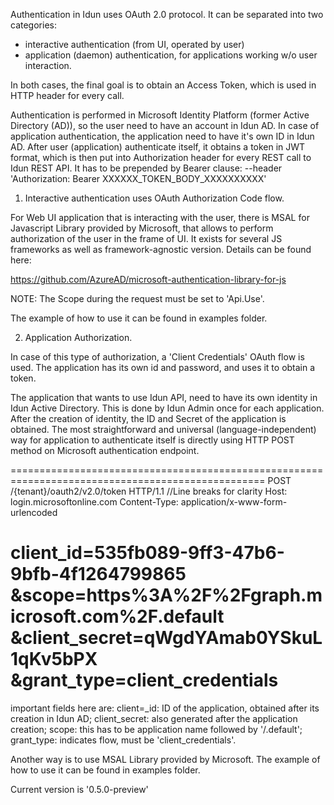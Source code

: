 Authentication in Idun uses OAuth 2.0 protocol.
It can be separated into two categories:
- interactive authentication (from UI, operated by user)
- application (daemon) authentication, for applications working w/o user interaction.

In both cases, the final goal is to obtain an Access Token, which is used in HTTP header for every call. 

Authentication is performed in Microsoft Identity Platform (former Active Directory (AD)), so the user need to have an account in Idun AD.
In case of application authentication, the application need to have it's own ID in Idun AD. 
After user (application) authenticate itself, it obtains a token in JWT format, which is then put into Authorization header
for every REST call to Idun REST API. It has to be prepended by Bearer clause:
--header 'Authorization: Bearer XXXXXX_TOKEN_BODY_XXXXXXXXXX'  

1. Interactive authentication uses OAuth Authorization Code flow.

For Web UI application that is interacting with the user, there is MSAL for Javascript Library provided by Microsoft,
that allows to perform authorization of the user in the frame of UI. It exists for several JS frameworks as well as framework-agnostic version.
Details can be found here:

https://github.com/AzureAD/microsoft-authentication-library-for-js

NOTE: The Scope during the request must be set to 'Api.Use'.

The example of how to use it can be found in examples folder.

2. Application Authorization.

In case of this type of authorization, a 'Client Credentials' OAuth flow is used. The application has its own id and password, 
and uses it to obtain a token. 

The application that wants to use Idun API, need to have its own identity in Idun Active Directory. This is done by Idun Admin once for each application.
After the creation of identity, the ID and Secret of the application is obtained.
The most straightforward and universal (language-independent) way for application to authenticate itself 
is directly using HTTP POST method on Microsoft authentication endpoint.

==================================================================================================
POST /{tenant}/oauth2/v2.0/token HTTP/1.1           //Line breaks for clarity
Host: login.microsoftonline.com
Content-Type: application/x-www-form-urlencoded

client_id=535fb089-9ff3-47b6-9bfb-4f1264799865
&scope=https%3A%2F%2Fgraph.microsoft.com%2F.default
&client_secret=qWgdYAmab0YSkuL1qKv5bPX
&grant_type=client_credentials 
==================================================================================================

important fields here are:
client=_id: ID of the application, obtained after its creation in Idun AD;
client_secret: also generated after the application creation;
scope: this has to be application name followed by '/.default';
grant_type: indicates flow, must be 'client_credentials'.


Another way is to use MSAL Library provided by Microsoft. The example of how to use it can be found in examples folder.

Current version is  '0.5.0-preview'   
